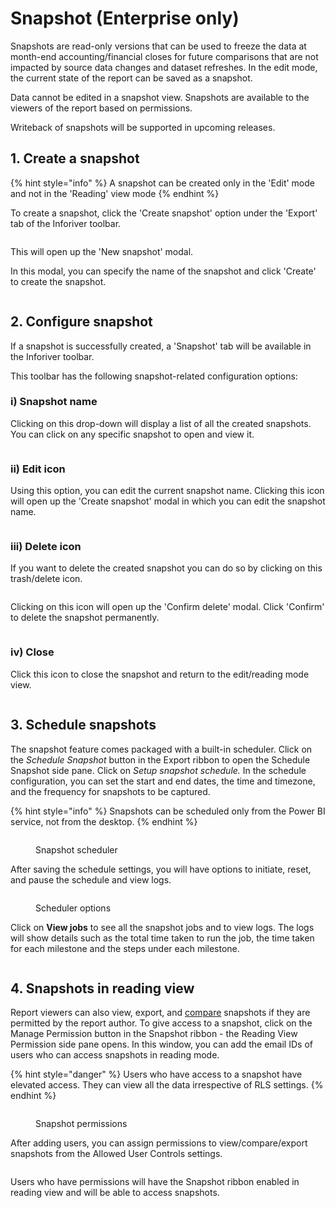 # Snapshot (Enterprise only)

&#x20;Snapshots are read-only versions that can be used to freeze the data at month-end accounting/financial closes for future comparisons that are not impacted by source data changes and dataset refreshes. In the edit mode, the current state of the report can be saved as a snapshot.

Data cannot be edited in a snapshot view. Snapshots are available to the viewers of the report based on permissions.

Writeback of snapshots will be supported in upcoming releases.

## 1. Create a snapshot

{% hint style="info" %}
A snapshot can be created only in the 'Edit' mode and not in the 'Reading' view mode
{% endhint %}

To create a snapshot, click the 'Create snapshot' option under the 'Export' tab of the Inforiver toolbar.

<figure><img src="../../.gitbook/assets/create-snapshot.png" alt=""><figcaption></figcaption></figure>

This will open up the 'New snapshot' modal.

In this modal, you can specify the name of the snapshot and click 'Create' to create the snapshot.

<figure><img src="../../.gitbook/assets/new-snapshot-modal.png" alt=""><figcaption></figcaption></figure>

## 2. Configure snapshot

If a snapshot is successfully created, a 'Snapshot' tab will be available in the Inforiver toolbar.

This toolbar has the following snapshot-related configuration options:

### i) Snapshot name

Clicking on this drop-down will display a list of all the created snapshots. You can click on any specific snapshot to open and view it.

<figure><img src="../../.gitbook/assets/snapshot-name.png" alt=""><figcaption></figcaption></figure>

### ii) Edit icon

Using this option, you can edit the current snapshot name. Clicking this icon will open up the 'Create snapshot' modal in which you can edit the snapshot name.

<figure><img src="../../.gitbook/assets/edit-snapshot.png" alt=""><figcaption></figcaption></figure>

### iii) Delete icon

If you want to delete the created snapshot you can do so by clicking on this trash/delete icon.

<figure><img src="../../.gitbook/assets/delete-snapshot.png" alt=""><figcaption></figcaption></figure>

Clicking on this icon will open up the 'Confirm delete' modal. Click 'Confirm' to delete the snapshot permanently.

<figure><img src="../../.gitbook/assets/confirm-snapshot-deletion.png" alt=""><figcaption></figcaption></figure>

### iv) Close

Click this icon to close the snapshot and return to the edit/reading mode view.

<figure><img src="../../.gitbook/assets/close-snapshot.png" alt=""><figcaption></figcaption></figure>

## 3. Schedule snapshots

The snapshot feature comes packaged with a built-in scheduler. Click on the _Schedule Snapshot_ button in the Export ribbon to open the Schedule Snapshot side pane. Click on _Setup snapshot schedule._ In the schedule configuration, you can set the start and end dates, the time and timezone, and the frequency for snapshots to be captured.

{% hint style="info" %}
Snapshots can be scheduled only from the Power BI service, not from the desktop.
{% endhint %}

<figure><img src="../../.gitbook/assets/image (19) (1).png" alt=""><figcaption><p>Snapshot scheduler</p></figcaption></figure>

After saving the schedule settings, you will have options to initiate, reset, and pause the schedule and view logs.

<figure><img src="../../.gitbook/assets/image (1) (1) (1) (1) (1) (1) (1) (1) (1) (1) (1) (1) (1) (1) (1) (1) (1) (1) (1) (1) (1) (1) (1) (1) (1) (1).png" alt=""><figcaption><p>Scheduler options</p></figcaption></figure>

Click on **View jobs** to see all the snapshot jobs and to view logs. The logs will show details such as the total time taken to run the job, the time taken for each milestone and the steps under each milestone.

<figure><img src="../../.gitbook/assets/image (382).png" alt=""><figcaption></figcaption></figure>

## 4. Snapshots in reading view

Report viewers can also view, export, and [compare](snapshot-enterprise-only/comparing-snapshots.md) snapshots if they are permitted by the report author. To give access to a snapshot, click on the Manage Permission button in the Snapshot ribbon - the Reading View Permission side pane opens. In this window, you can add the email IDs of users who can access snapshots in reading mode.

{% hint style="danger" %}
Users who have access to a snapshot have elevated access. They can view all the data irrespective of RLS settings.&#x20;
{% endhint %}

<figure><img src="../../.gitbook/assets/image (377).png" alt=""><figcaption><p>Snapshot permissions</p></figcaption></figure>

After adding users, you can assign permissions to view/compare/export snapshots from the Allowed User Controls settings.

<figure><img src="../../.gitbook/assets/image (377) (1).png" alt=""><figcaption></figcaption></figure>

Users who have permissions will have the Snapshot ribbon enabled in reading view and will be able to access snapshots.

<figure><img src="../../.gitbook/assets/image (378).png" alt=""><figcaption></figcaption></figure>
